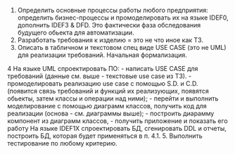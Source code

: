 1. Определить основные процессы работы любого предприятия: определить бизнес-процессы и промоделировать их на языке IDEF0, дополнить IDEF3 & DFD. Это фактически фаза обследования будущего обьекта для автоматизации. 
2. Разработать требования к изделию = это не что иное как ТЗ. 
3. Описать в табличном и текстовом спец виде USE CASE (это не UML) для реализации требований. Начальная формализация.

4 На языке UML спроектировать  ПО:
    - написать USE CASE для требований (данные см. выше - текстовые use case из ТЗ).
    - промоделировать реализацию use case с помощью S.D. и  C.D. (появится связь требований и функций их реализующих, появятcя обьекты, затем классы и операции над ними);
    - перейти и выполнить моделирование с помощью диаграмм классов, получить код для реализации (основа - см. диаграммы выше);
    - построить диарамму компонент из диаграмм классов,
    - получить приложение и показать его работу
    На языке IDEF1X спроектировать БД, сгенировать DDL и отчеты, построить БД, которая будет применяться в п. 4.1.
5. Выполнить тестирование по любому критерию.
